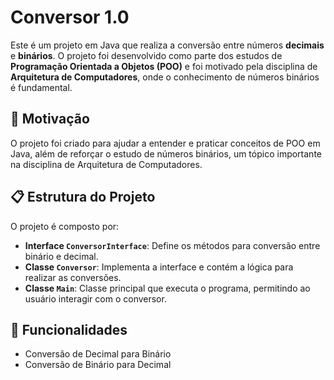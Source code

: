 # Conversor 1.0

Este é um projeto em Java que realiza a conversão entre números **decimais** e **binários**. O projeto foi desenvolvido como parte dos estudos de **Programação Orientada a Objetos (POO)** e foi motivado pela disciplina de **Arquitetura de Computadores**, onde o conhecimento de números binários é fundamental.

## 🚀 Motivação

O projeto foi criado para ajudar a entender e praticar conceitos de POO em Java, além de reforçar o estudo de números binários, um tópico importante na disciplina de Arquitetura de Computadores.

## 📋 Estrutura do Projeto

O projeto é composto por:

- **Interface `ConversorInterface`**: Define os métodos para conversão entre binário e decimal.
- **Classe `Conversor`**: Implementa a interface e contém a lógica para realizar as conversões.
- **Classe `Main`**: Classe principal que executa o programa, permitindo ao usuário interagir com o conversor.

## 🔧 Funcionalidades

- Conversão de Decimal para Binário
- Conversão de Binário para Decimal
